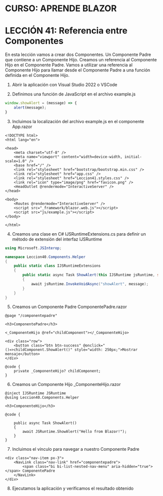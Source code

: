 # CURSO: APRENDE BLAZOR

# LECCIÓN 41: Referencia entre Componentes

En esta lección vamos a crear dos Componentes. Un Componente Padre que contiene a un Componente Hijo. Creamos un referencia al Componente Hijo en el Componente Padre. Vamos a utilizar una referencia al Componente Hijo para llamar desde el Componente Padre a una función definida en el Componente Hijo.

1. Abrir la aplicación con Visual Studio 2022 o VSCode

2. Definimos una función de JavaScript en el archivo example.js

```javascript
window.showAlert = (message) => {
    alert(message);
}
```

3. Incluimos la localización del archivo example.js en el componente App.razor

```razor
<!DOCTYPE html>
<html lang="en">

<head>
    <meta charset="utf-8" />
    <meta name="viewport" content="width=device-width, initial-scale=1.0" />
    <base href="/" />
    <link rel="stylesheet" href="bootstrap/bootstrap.min.css" />
    <link rel="stylesheet" href="app.css" />
    <link rel="stylesheet" href="Leccion41.styles.css" />
    <link rel="icon" type="image/png" href="favicon.png" />
    <HeadOutlet @rendermode="InteractiveServer" />
</head>

<body>
    <Routes @rendermode="InteractiveServer" />
    <script src="_framework/blazor.web.js"></script>
    <script src="js/example.js"></script>
</body>

</html>
```

4. Creamos una clase en C# IJSRuntimeExtensions.cs para definir un método de extensión del interfaz IJSRuntime

```csharp
using Microsoft.JSInterop;

namespace Leccion40.Components.Helper
{
    public static class IJSRuntimeExtensions
    {
        public static async Task ShowAlert(this IJSRuntime jsRuntime, string message)
        {
            await jsRuntime.InvokeVoidAsync("showAlert", message);
        }
    }
}
```

5. Creamos un Componente Padre ComponentePadre.razor

```razor
@page "/componentepadre"

<h3>ComponentePadre</h3>

<_ComponenteHijo @ref="childComponent"></_ComponenteHijo>

<div class="row">
    <button class="btn btn-success" @onclick="()=>childComponent.ShowAlert()" style="width: 250px;">Mostrar mensaje</button>
</div>

@code {
    private _ComponenteHijo? childComponent;
}
```

6. Creamos un Componente Hijo _ComponenteHijo.razor

```razor
@inject IJSRuntime JSRuntime
@using Leccion40.Components.Helper

<h3>ComponenteHijo</h3>

@code {

    public async Task ShowAlert()
    {
        await JSRuntime.ShowAlert("Hello from Blazor!");
    }
}
```

7. Incluimos el vínculo para navegar a nuestro Componente Padre

```razor
<div class="nav-item px-3">
    <NavLink class="nav-link" href="componentepadre">
        <span class="bi bi-list-nested-nav-menu" aria-hidden="true"></span> ComponentePadre
    </NavLink>
</div>
```

8. Ejecutamos la aplicación y verificamos el resultado obtenido
